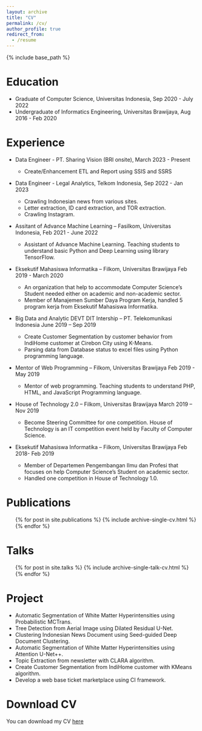 ```yaml
---
layout: archive
title: "CV"
permalink: /cv/
author_profile: true
redirect_from:
  - /resume
---
```


{% include base_path %}

Education
======
* Graduate of Computer Science, Universitas Indonesia, Sep 2020 - July 2022
* Undergraduate of Informatics Engineering, Universitas Brawijaya, Aug 2016 - Feb 2020

Experience
======
* Data Engineer - PT. Sharing Vision (BRI onsite), March 2023 - Present
  * Create/Enhancement ETL and Report using SSIS and SSRS
* Data Engineer - Legal Analytics, Telkom Indonesia, Sep 2022 - Jan 2023
  * Crawling Indonesian news from various sites.
  * Letter extraction, ID card extraction, and TOR extraction.
  * Crawling Instagram.

* Assitant of Advance Machine Learning – Fasilkom, Universitas Indonesia, Feb 2021 - June 2022
  * Assistant of Advance Machine Learning. Teaching students to understand basic Python and Deep Learning using library TensorFlow.

* Eksekutif Mahasiswa Informatika – Filkom, Universitas Brawijaya Feb 2019 - March 2020
  * An organization that help to accommodate Computer Science’s Student needed either on academic and non-academic sector.
  * Member of Manajemen Sumber Daya Program Kerja, handled 5 program kerja from Eksekutif Mahasiswa Informatika.

* Big Data and Analytic DEVT DIT Intership – PT. Telekomunikasi Indonesia June 2019 – Sep 2019
  * Create Customer Segmentation by customer behavior from IndiHome customer at Cirebon City using K-Means.
  * Parsing data from Database status to excel files using Python programming language.

* Mentor of Web Programming – Filkom, Universitas Brawijaya Feb 2019 - May 2019
  * Mentor of web programming. Teaching students to understand PHP, HTML, and JavaScript Programming language.

* House of Technology 2.0 – Filkom, Universitas Brawijaya March 2019 – Nov 2019
  * Become Steering Committee for one competition. House of Technology is an IT competition event held by Faculty of Computer Science.

* Eksekutif Mahasiswa Informatika – Filkom, Universitas Brawijaya Feb 2018- Feb 2019
  * Member of Departemen Pengembangan Ilmu dan Profesi that focuses on help Computer Science’s Student on academic sector.
  * Handled one competition in House of Technology 1.0.

Publications
======
  <ul>{% for post in site.publications %}
    {% include archive-single-cv.html %}
  {% endfor %}</ul>

Talks
======
  <ul>{% for post in site.talks %}
    {% include archive-single-talk-cv.html %}
  {% endfor %}</ul>

Project
======
* Automatic Segmentation of White Matter Hyperintensities using Probabilistic MCTrans.
* Tree Detection from Aerial Image using Dilated Residual U-Net.
* Clustering Indonesian News Document using Seed-guided Deep Document Clustering.
* Automatic Segmentation of White Matter Hyperintensities using Attention U-Net++.
* Topic Extraction from newsletter with CLARA algorithm.
* Create Customer Segmentation from IndiHome customer with KMeans algorithm.
* Develop a web base ticket marketplace using CI framework.

Download CV
======
You can download my CV [here](https://github.com/rizalmaulanaa/rizalmaulanaa.github.io/blob/master/files/CV_Rizal_Maulana.pdf)

<!-- Teaching
======
  <ul>{% for post in site.teaching %}
    {% include archive-single-cv.html %}
  {% endfor %}</ul> -->
